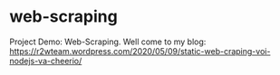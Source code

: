 # web-scraping

Project Demo: Web-Scraping.
Well come to my blog: https://r2wteam.wordpress.com/2020/05/09/static-web-craping-voi-nodejs-va-cheerio/
